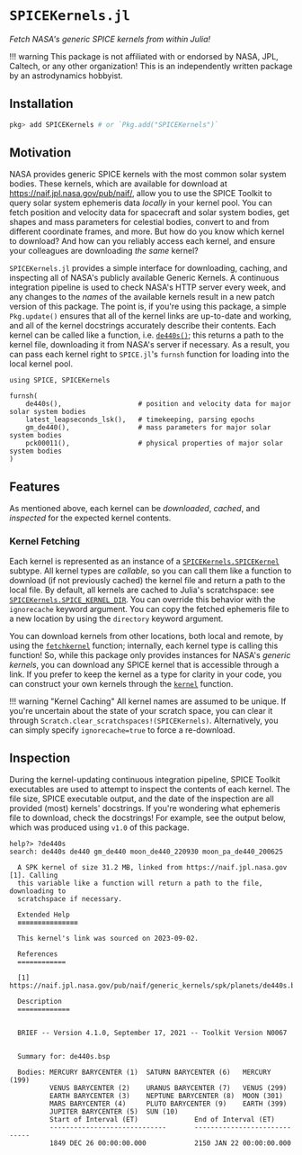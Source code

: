 # `SPICEKernels.jl`

_Fetch NASA's generic SPICE kernels from within Julia!_

!!! warning
    This package is not affiliated with or endorsed by NASA, JPL, Caltech, or any other
    organization! This is an independently written package by an astrodynamics hobbyist.

## Installation

```julia
pkg> add SPICEKernels # or `Pkg.add("SPICEKernels")`
```

## Motivation

NASA provides generic SPICE kernels with the most common solar system bodies. These kernels,
which are available for download at <https://naif.jpl.nasa.gov/pub/naif/>, allow you to
use the SPICE Toolkit to query solar system ephemeris data _locally_ in your kernel pool.
You can fetch position and velocity data for spacecraft and solar system bodies, get shapes
and mass parameters for celestial bodies, convert to and from different coordinate frames,
and more. But how do you know which kernel to download? And how can you reliably access
each kernel, and ensure your colleagues are downloading _the same_ kernel?

`SPICEKernels.jl` provides a simple interface for downloading, caching, and inspecting
all of NASA's publicly available Generic Kernels. A continuous integration pipeline is
used to check NASA's HTTP server every week, and any changes to the _names_ of the available
kernels result in a new patch version of this package.
The point is, if you're using this package, a simple `Pkg.update()`
ensures that all of the kernel links are up-to-date and working, and all of the kernel
docstrings accurately describe their contents. Each kernel can be called like a function,
i.e. [`de440s()`](@ref); this returns a path to the kernel file, downloading it from NASA's
server if necessary. As a result, you can pass each kernel right to `SPICE.jl`'s `furnsh`
function for loading into the local kernel pool.

```
using SPICE, SPICEKernels

furnsh(
    de440s(),                   # position and velocity data for major solar system bodies
    latest_leapseconds_lsk(),   # timekeeping, parsing epochs
    gm_de440(),                 # mass parameters for major solar system bodies
    pck00011(),                 # physical properties of major solar system bodies
)
```

## Features

As mentioned above, each kernel can be _downloaded_, _cached_, and _inspected_ for the
expected kernel contents.

### Kernel Fetching

Each kernel is represented as an instance of a [`SPICEKernels.SPICEKernel`](@ref) subtype. All kernel
types are _callable_, so you can call them like a function to download (if not previously
cached) the kernel file and return a path to the local file. By default, all kernels are
cached to Julia's scratchspace: see [`SPICEKernels.SPICE_KERNEL_DIR`](@ref). You can override this
behavior with the `ignorecache` keyword argument. You can copy the fetched ephemeris file
to a new location by using the `directory` keyword argument.

You can download kernels from other locations, both local and remote, by using the
[`fetchkernel`](@ref) function; internally, each kernel type is calling this function!
So, while this package only provides instances for NASA's _generic kernels_, you can
download any SPICE kernel that is accessible through a link. If you prefer to keep the
kernel as a type for clarity in your code, you can construct your own kernels through the
[`kernel`](@ref) function.

!!! warning "Kernel Caching"
All kernel names are assumed to be unique. If you're uncertain about the state of your
scratch space, you can clear it through `Scratch.clear_scratchspaces!(SPICEKernels)`.
Alternatively, you can simply specify `ignorecache=true` to force a re-download.

## Inspection

During the kernel-updating continuous integration pipeline, SPICE Toolkit executables
are used to attempt to inspect the contents of each kernel. The file size, SPICE executable
output, and the date of the inspection are all provided (most) kernels' docstrings. If
you're wondering what ephemeris file to download, check the docstrings! For example,
see the output below, which was produced using `v1.0` of this package.

```
help?> ?de440s
search: de440s de440 gm_de440 moon_de440_220930 moon_pa_de440_200625

  A SPK kernel of size 31.2 MB, linked from https://naif.jpl.nasa.gov [1]. Calling
  this variable like a function will return a path to the file, downloading to
  scratchspace if necessary.

  Extended Help
  ≡≡≡≡≡≡≡≡≡≡≡≡≡≡≡

  This kernel's link was sourced on 2023-09-02.

  References
  ============

  [1] https://naif.jpl.nasa.gov/pub/naif/generic_kernels/spk/planets/de440s.bsp

  Description
  =============


  BRIEF -- Version 4.1.0, September 17, 2021 -- Toolkit Version N0067


  Summary for: de440s.bsp

  Bodies: MERCURY BARYCENTER (1)  SATURN BARYCENTER (6)   MERCURY (199)
          VENUS BARYCENTER (2)    URANUS BARYCENTER (7)   VENUS (299)
          EARTH BARYCENTER (3)    NEPTUNE BARYCENTER (8)  MOON (301)
          MARS BARYCENTER (4)     PLUTO BARYCENTER (9)    EARTH (399)
          JUPITER BARYCENTER (5)  SUN (10)
          Start of Interval (ET)              End of Interval (ET)
          -----------------------------       -----------------------------
          1849 DEC 26 00:00:00.000            2150 JAN 22 00:00:00.000

```
